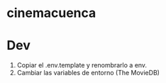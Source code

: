 # cinemacuenca

# Dev

1. Copiar el .env.template y renombrarlo a env.
2. Cambiar las variables de entorno (The MovieDB)
